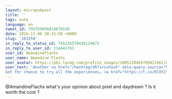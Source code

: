 ```yaml
---
layout: micropubpost
title: ''
tags: note
language: en
tweet_id: 795359056814870528
date: 2016-11-06 20:15:50 +0000
slug: '201550'
in_reply_to_status_id: 795236578436124672
in_reply_to_user_id: 214441761
user_id: AmandineFlachs
user_name: Amandine Flachs
user_avatar: https://pbs.twimg.com/profile_images/1085128465765011461/E3XhM3lB.jpg
user_text: 'Another <a href="/hashtag/VR?src=hash" data-query-source="hashtag_click" class="twitter-hashtag pretty-link js-nav" dir="ltr"><s>#</s><b>VR</b></a> weekend with <a href="/hashtag/Daydream?src=hash" data-query-source="hashtag_click" class="twitter-hashtag pretty-link js-nav" dir="ltr"><s>#</s><b>Daydream</b></a> test! 
Got thr chance to try all the experiences… <a href="https://t.co/0lXYZfJV2X" rel="nofollow noopener" dir="ltr" data-expanded-url="https://www.instagram.com/p/BMd9MtyhIM2/" class="twitter-timeline-link" target="_blank" title="https://www.instagram.com/p/BMd9MtyhIM2/"><span class="tco-ellipsis"></span><span class="invisible">https://www.</span><span class="js-display-url">instagram.com/p/BMd9MtyhIM2/</span><span class="invisible"></span><span class="tco-ellipsis"><span class="invisible"> </span></span></a>'
---
```

@AmandineFlachs what's your opinion about pixel and daydream ? Is it worth the cost ?
